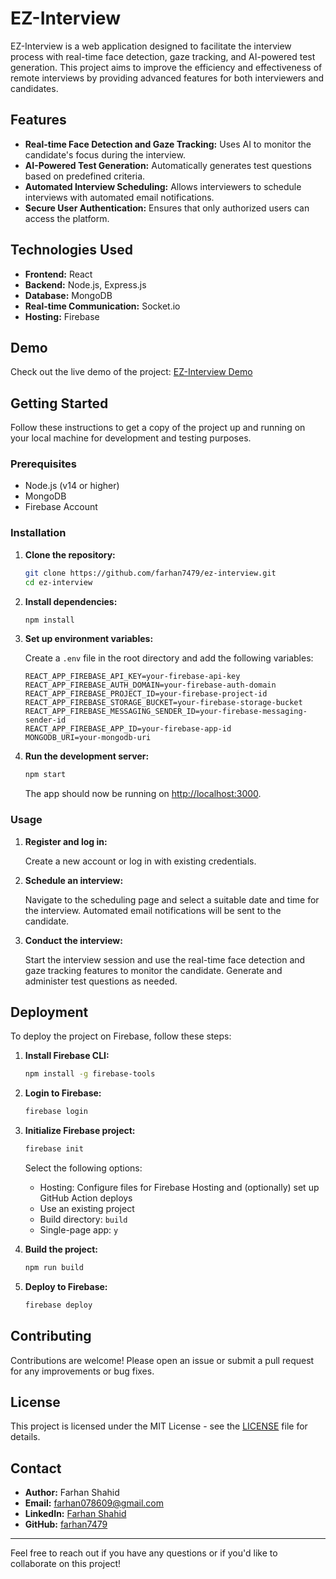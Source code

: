 # EZ-Interview

EZ-Interview is a web application designed to facilitate the interview process with real-time face detection, gaze tracking, and AI-powered test generation. This project aims to improve the efficiency and effectiveness of remote interviews by providing advanced features for both interviewers and candidates.

## Features

- **Real-time Face Detection and Gaze Tracking:** Uses AI to monitor the candidate's focus during the interview.
- **AI-Powered Test Generation:** Automatically generates test questions based on predefined criteria.
- **Automated Interview Scheduling:** Allows interviewers to schedule interviews with automated email notifications.
- **Secure User Authentication:** Ensures that only authorized users can access the platform.

## Technologies Used

- **Frontend:** React
- **Backend:** Node.js, Express.js
- **Database:** MongoDB
- **Real-time Communication:** Socket.io
- **Hosting:** Firebase

## Demo

Check out the live demo of the project: [EZ-Interview Demo](https://ez-interview-demo.example.com)

## Getting Started

Follow these instructions to get a copy of the project up and running on your local machine for development and testing purposes.

### Prerequisites

- Node.js (v14 or higher)
- MongoDB
- Firebase Account

### Installation

1. **Clone the repository:**

    ```sh
    git clone https://github.com/farhan7479/ez-interview.git
    cd ez-interview
    ```

2. **Install dependencies:**

    ```sh
    npm install
    ```

3. **Set up environment variables:**

    Create a `.env` file in the root directory and add the following variables:

    ```env
    REACT_APP_FIREBASE_API_KEY=your-firebase-api-key
    REACT_APP_FIREBASE_AUTH_DOMAIN=your-firebase-auth-domain
    REACT_APP_FIREBASE_PROJECT_ID=your-firebase-project-id
    REACT_APP_FIREBASE_STORAGE_BUCKET=your-firebase-storage-bucket
    REACT_APP_FIREBASE_MESSAGING_SENDER_ID=your-firebase-messaging-sender-id
    REACT_APP_FIREBASE_APP_ID=your-firebase-app-id
    MONGODB_URI=your-mongodb-uri
    ```

4. **Run the development server:**

    ```sh
    npm start
    ```

    The app should now be running on [http://localhost:3000](http://localhost:3000).

### Usage

1. **Register and log in:**

    Create a new account or log in with existing credentials.

2. **Schedule an interview:**

    Navigate to the scheduling page and select a suitable date and time for the interview. Automated email notifications will be sent to the candidate.

3. **Conduct the interview:**

    Start the interview session and use the real-time face detection and gaze tracking features to monitor the candidate. Generate and administer test questions as needed.

## Deployment

To deploy the project on Firebase, follow these steps:

1. **Install Firebase CLI:**

    ```sh
    npm install -g firebase-tools
    ```

2. **Login to Firebase:**

    ```sh
    firebase login
    ```

3. **Initialize Firebase project:**

    ```sh
    firebase init
    ```

    Select the following options:
    - Hosting: Configure files for Firebase Hosting and (optionally) set up GitHub Action deploys
    - Use an existing project
    - Build directory: `build`
    - Single-page app: `y`

4. **Build the project:**

    ```sh
    npm run build
    ```

5. **Deploy to Firebase:**

    ```sh
    firebase deploy
    ```

## Contributing

Contributions are welcome! Please open an issue or submit a pull request for any improvements or bug fixes.

## License

This project is licensed under the MIT License - see the [LICENSE](LICENSE) file for details.

## Contact

- **Author:** Farhan Shahid
- **Email:** farhan078609@gmail.com
- **LinkedIn:** [Farhan Shahid](https://www.linkedin.com/in/farhan-shahid-709baa248/)
- **GitHub:** [farhan7479](https://github.com/farhan7479)

---

Feel free to reach out if you have any questions or if you'd like to collaborate on this project!
